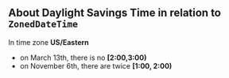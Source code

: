 ## About Daylight Savings Time in relation to `ZonedDateTime`
In time zone **US/Eastern**

* on March 13th, there is no **[2:00,3:00)**
* on November 6th, there are twice **[1:00, 2:00)**


